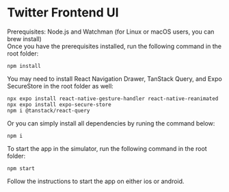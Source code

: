 # Twitter Frontend UI  
Prerequisites: Node.js and Watchman (for Linux or macOS users, you can brew install)  
Once you have the prerequisites installed, run the following command in the root folder:  
```
npm install
```  
You may need to install React Navigation Drawer, TanStack Query, and Expo SecureStore in the root folder as well:  
```
npx expo install react-native-gesture-handler react-native-reanimated
npx expo install expo-secure-store
npm i @tanstack/react-query

```  
Or you can simply install all dependencies by runing the command below:  
```
npm i
```   
To start the app in the simulator, run the following command in the root folder:  
```
npm start
```  
Follow the instructions to start the app on either ios or android.
